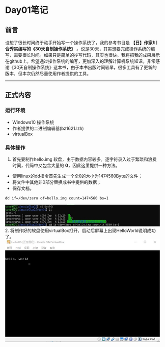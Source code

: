 # Day01笔记
## 前言
设想了很长时间终于动手开始写一个操作系统了，我的参考书目是 **【日】作家川合秀实编写的《30天自制操作系统》** 。说是30天，其实想要完成操作系统的编写，需要很长时间。如果只是简单的抄写代码，其实也很快。我将把我的成果展示在github上。希望通过操作系统的编写，更加深入的理解计算机系统知识。非常感谢《30天自制操作系统》这本书，由于本书出版时间较早，很多工具有了更新的版本，但本次仍然尽量使用作者提供的工具。
***

## 正式内容

### 运行环境
- Windows10 操作系统
- 作者提供的二进制编辑器(bz1621.lzh)
- virtualBox

### 具体操作
1. 首先要制作hello.img 软盘，由于数据内容较多，逐字符录入过于繁琐和浪费时间，代码中又包含大量的 **0**，因此这里提供一种方法。
  - 使用linux的dd指令首先生成一个全0的大小为1474560Byte的文件；
  - 将文件中其他非0部分替换成书中提供的数据；
  - 保存文档。
  ```shell
  dd if=/dev/zero of=hello.img count=1474560 bs=1
  ```
  ![linux命令](./img/createHelloImg.jpg)
2. 将制作好的软盘使用virtualBox打开，启动后屏幕上出现HelloWorld说明成功了。
  ![](./img/run.jpg)
  
